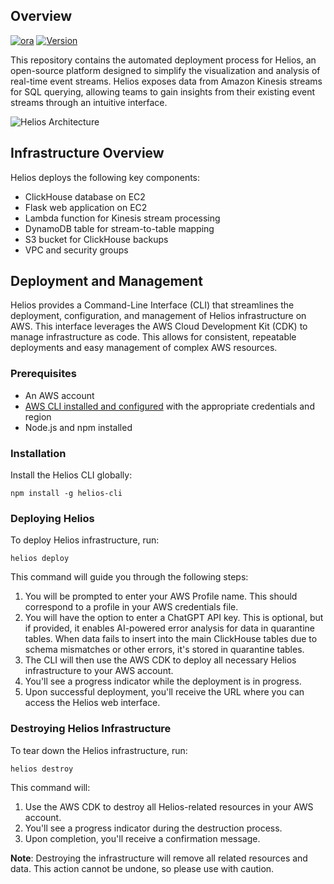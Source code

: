 ## Overview

[![ora](https://img.shields.io/npm/v/ora.svg)](https://www.npmjs.com/package/ora)
[![Version](https://img.shields.io/npm/v/helios-cli.svg)](https://www.npmjs.com/package/helios-cli)

This repository contains the automated deployment process for Helios, an open-source platform designed to simplify the visualization and analysis of real-time event streams. Helios exposes data from Amazon Kinesis streams for SQL querying, allowing teams to gain insights from their existing event streams through an intuitive interface.

![Helios Architecture](images/helios-architecture.png)

## Infrastructure Overview

Helios deploys the following key components:

- ClickHouse database on EC2
- Flask web application on EC2
- Lambda function for Kinesis stream processing
- DynamoDB table for stream-to-table mapping
- S3 bucket for ClickHouse backups
- VPC and security groups

## Deployment and Management

Helios provides a Command-Line Interface (CLI) that streamlines the deployment, configuration, and management of Helios infrastructure on AWS. This interface leverages the AWS Cloud Development Kit (CDK) to manage infrastructure as code. This allows for consistent, repeatable deployments and easy management of complex AWS resources.

### Prerequisites

- An AWS account
- [AWS CLI installed and configured](https://docs.aws.amazon.com/cli/latest/userguide/cli-configure-files.html) with the appropriate credentials and region
- Node.js and npm installed

### Installation

Install the Helios CLI globally:

```
npm install -g helios-cli
```

### Deploying Helios

To deploy Helios infrastructure, run:

```
helios deploy
```

This command will guide you through the following steps:

1. You will be prompted to enter your AWS Profile name. This should correspond to a profile in your AWS credentials file.
2. You will have the option to enter a ChatGPT API key. This is optional, but if provided, it enables AI-powered error analysis for data in quarantine tables. When data fails to insert into the main ClickHouse tables due to schema mismatches or other errors, it's stored in quarantine tables.
3. The CLI will then use the AWS CDK to deploy all necessary Helios infrastructure to your AWS account.
4. You'll see a progress indicator while the deployment is in progress.
5. Upon successful deployment, you'll receive the URL where you can access the Helios web interface.

### Destroying Helios Infrastructure

To tear down the Helios infrastructure, run:

```
helios destroy
```

This command will:

1. Use the AWS CDK to destroy all Helios-related resources in your AWS account.
2. You'll see a progress indicator during the destruction process.
3. Upon completion, you'll receive a confirmation message.

**Note**: Destroying the infrastructure will remove all related resources and data. This action cannot be undone, so please use with caution.
